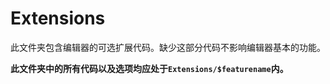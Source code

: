 # Extensions

此文件夹包含编辑器的可选扩展代码。缺少这部分代码不影响编辑器基本的功能。

**此文件夹中的所有代码以及选项均应处于`Extensions/$featurename`内。**